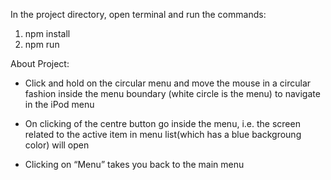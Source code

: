 In the project directory, open terminal and run the commands:
  1. npm install
  2. npm run

About Project:

- Click and hold on the circular menu and move the mouse in a circular fashion inside the menu boundary (white circle is the menu) to navigate in the iPod menu

- On clicking of the centre button go inside the menu, i.e. the screen related to the active item in menu list(which has a blue backgroung color) will open

- Clicking on “Menu” takes you back to the main menu